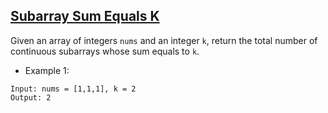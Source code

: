 ## [Subarray Sum Equals K](https://leetcode.com/problems/subarray-sum-equals-k/)

Given an array of integers `nums` and an integer `k`, return the total number of continuous subarrays whose sum equals to `k`.



- Example 1:
```
Input: nums = [1,1,1], k = 2
Output: 2
```